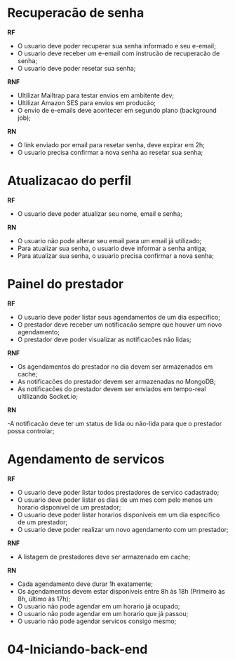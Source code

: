 # Recuperacão de senha

**RF**

- O usuario deve poder recuperar sua senha informado e seu e-email;
- O usuario deve receber um e-email com instrucão de recuperacão de senha;
- O usuario deve poder resetar sua senha;

**RNF**

- Ultilizar Mailtrap para testar envios em ambitente dev;
- Ultilizar Amazon SES para envios em producão;
- O envio de e-emails deve acontecer em segundo plano (background job);

**RN**

- O link enviado por email para resetar senha, deve expirar em 2h;
- O usuario precisa confirmar a nova senha ao resetar sua senha;

# Atualizacao do perfil

**RF**

- O usuario deve poder atualizar seu nome, email e senha;

**RN**

- O usuario não pode alterar seu email para um email já utilizado;
- Para atualizar sua senha, o usuario deve informar a senha antiga;
- Para atualizar sua senha, o usuario precisa confirmar a nova senha;

# Painel do prestador

**RF**

- O usuario deve poder listar seus agendamentos de um dia especifico;
- O prestador deve receber um notificacão sempre que houver um novo agendamento;
- O prestador deve poder visualizar as notificacões não lidas;

**RNF**

- Os agendamentos do prestador no dia devem ser armazenados em cache;
- As notificacões do prestador devem ser armazenadas no MongoDB;
- As notificacões do prestador devem ser enviados em tempo-real ultilizando Socket.io;

**RN**

-A notificacão deve ter um status de lida ou não-lida para que o prestador possa controlar;

# Agendamento de servicos

**RF**

- O usuario deve poder listar todos prestadores de servico cadastrado;
- O usuario deve poder listar os dias de um mes com pelo menos um horario disponivel de um prestador;
- O usuario deve poder listar horarios disponiveis em um dia especifico de um prestador;
- O usuario deve poder realizar um novo agendamento com um prestador;

**RNF**

- A listagem de prestadores deve ser armazenado em cache;

**RN**

- Cada agendamento deve durar 1h exatamente;
- Os agendamentos devem estar disponiveis entre 8h às 18h (Primeiro às 8h, último às 17h);
- O usuario não pode agendar em um horario já ocupado;
- O usuario não pode agendar em um horario que já passou;
- O usuario não pode agendar servicos consigo mesmo;
# 04-Iniciando-back-end

